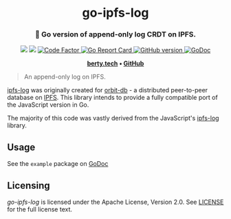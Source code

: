 <h1 align="center">
  <br>
  go-ipfs-log
  <br>
</h1>

<h3 align="center">🤝 Go version of append-only log CRDT on IPFS.</h3>

<p align="center">
  <a href="https://github.com/berty/go-ipfs-log/actions?query=workflow%3AGo"><img src="https://github.com/berty/go-ipfs-log/workflows/Go/badge.svg" /></a>
  <a href="https://github.com/berty/go-ipfs-log/actions?query=workflow%3ARelease"><img src="https://github.com/berty/go-ipfs-log/workflows/Release/badge.svg" /></a>
  <a href="https://www.codefactor.io/repository/github/berty/go-ipfs-log">
    <img src="https://www.codefactor.io/repository/github/berty/go-ipfs-log/badge"
         alt="Code Factor">
  </a>
  <a href="https://goreportcard.com/report/berty/go-ipfs-log">
    <img src="https://goreportcard.com/badge/berty/go-ipfs-log"
         alt="Go Report Card">
  </a>
  <a href="https://github.com/berty/go-ipfs-log/releases">
    <img src="https://badge.fury.io/gh/berty%2Fgo-ipfs-log.svg"
         alt="GitHub version">
  </a>
  <a href="https://godoc.org/berty.tech/go-ipfs-log">
    <img src="https://godoc.org/berty.tech/go-ipfs-log?status.svg"
         alt="GoDoc">
  </a>
</p>

<p align="center"><b>
    <a href="https://berty.tech">berty.tech</a> •
    <a href="https://github.com/berty">GitHub</a>
</b></p>

> An append-only log on IPFS.

[ipfs-log](https://github.com/orbitdb/ipfs-log/) was originally created for [orbit-db](https://github.com/orbitdb/orbit-db) - a distributed peer-to-peer database on [IPFS](https://github.com/ipfs/ipfs). This library intends to provide a fully compatible port of the JavaScript version in Go.

The majority of this code was vastly derived from the JavaScript's [ipfs-log](https://github.com/orbitdb/ipfs-log) library.

## Usage

See the `example` package on [GoDoc](https://godoc.org/berty.tech/go-ipfs-log/example#example-package--LogAppend)

## Licensing

*go-ipfs-log* is licensed under the Apache License, Version 2.0.
See [LICENSE](LICENSE) for the full license text.
